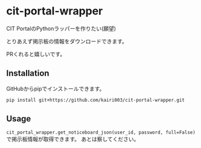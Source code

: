 # cit-portal-wrapper
CIT PortalのPythonラッパーを作りたい(願望)

とりあえず掲示板の情報をダウンロードできます。

PRくれると嬉しいです。


## Installation
GitHubからpipでインストールできます。

```bash
pip install git+https://github.com/kairi003/cit-portal-wrapper.git
```


## Usage
`cit_portal_wrapper.get_noticeboard_json(user_id, password, full=False)` で掲示板情報が取得できます。
あとは察してください。

